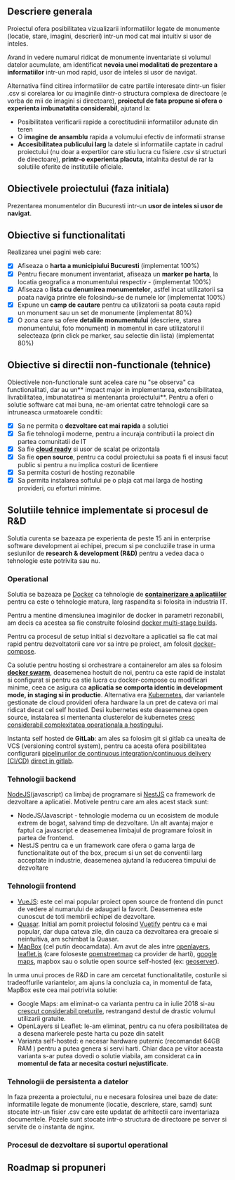 
## Descriere generala
Proiectul ofera posibilitatea vizualizarii informatiilor legate de monumente (locatie, stare, imagini, descrieri) intr-un mod cat mai intuitiv si usor de inteles. 

Avand in vedere numarul ridicat de monumente inventariate si volumul datelor acumulate, am identificat **nevoia unei modalitati de prezentare a informatiilor** intr-un mod rapid, usor de inteles si usor de navigat. 

Alternativa fiind citirea informatiilor de catre partile interesate dintr-un fisier .csv si corelarea lor cu imaginile dintr-o structura complexa de directoare (e vorba de mii de imagini si directoare), **proiectul de fata propune si ofera o experienta imbunatatita considerabil**, ajutand la:
* Posibilitatea verificarii rapide a corectitudinii informatiilor adunate din teren
* O **imagine de ansamblu** rapida a volumului efectiv de informatii stranse
* **Accesibilitatea publicului larg** la datele si informatiile captate in cadrul proiectului (nu doar a expertilor care stiu lucra cu fisiere .csv si structuri de directoare), **printr-o experienta placuta**, intalnita destul de rar la solutiile oferite de institutiile oficiale.

  
## Obiectivele proiectului (faza initiala)
Prezentarea monumentelor din Bucuresti intr-un **usor de inteles si usor de navigat**.


## Obiective si functionalitati
Realizarea unei pagini web care:
- [x] Afiseaza o **harta a municipiului Bucuresti** (implementat 100%)
- [x] Pentru fiecare monument inventariat, afiseaza un **marker pe harta**, la locatia geografica a monumentului respectiv - (implementat 100%)
- [x] Afiseaza o **lista cu denumirea monumentelor**, astfel incat utilizatorii sa poata naviga printre ele folosindu-se de numele lor (implementat 100%)
- [X] Expune un **camp de cautare** pentru ca utilizatorii sa poata cauta rapid un monument sau un set de monumente (implementat 80%)
- [x] O zona care sa ofere **detaliile monumentului** (descriere, starea monumentului, foto monument) in momentul in care utilizatorul il selecteaza (prin click pe marker, sau selectie din lista) (implementat 80%)

## Obiective si directii non-functionale (tehnice)
Obiectivele non-functionale sunt acelea care nu "se observa" ca functionalitati, dar au un** impact major in implementarea, extensibilitatea, livrabilitatea, imbunatatirea si mentenanta proiectului**. 
Pentru a oferi o solutie software cat mai buna, ne-am orientat catre tehnologii care sa intruneasca urmatoarele conditii:
- [x] Sa ne permita o **dezvoltare cat mai rapida** a solutiei
- [x] Sa fie tehnologii moderne, pentru a incuraja contributii la proiect din partea comunitatii de IT
- [x] Sa fie **[cloud ready](https://blog.luminanetworks.com/what-does-cloud-ready-mean)** si usor de scalat pe orizontala
- [x] Sa fie **open source**, pentru ca codul proiectului sa poata fi el insusi facut public si pentru a nu implica costuri de licentiere
- [x] Sa permita costuri de hosting rezonabile
- [x] Sa permita instalarea softului pe o plaja cat mai larga de hosting provideri, cu eforturi minime.

## Solutiile tehnice implementate si procesul de R&D
Solutia curenta se bazeaza pe experienta de peste 15 ani in enterprise software development ai echipei, precum si pe concluziile trase in urma sesiunilor de **research & development (R&D)** pentru a vedea daca o tehnologie este potrivita sau nu.

### Operational
Solutia se bazeaza pe [Docker](https://www.docker.com/) ca tehnologie de **[containerizare a aplicatiilor](https://www.parkmycloud.com/blog/application-containerization/)** pentru ca este o tehnologie matura, larg raspandita si folosita in industria IT.

Pentru a mentine dimensiunea imaginilor de docker in parametri rezonabili, am decis ca acestea sa fie construite folosind [docker multi-stage builds](https://medium.com/capital-one-tech/multi-stage-builds-and-dockerfile-b5866d9e2f84).

Pentru ca procesul de setup initial si dezvoltare a aplicatiei sa fie cat mai rapid pentru dezvoltatorii care vor sa intre pe proiect, am folosit [docker-compose](https://gabrieltanner.org/blog/docker-compose).

Ca solutie pentru hosting si orchestrare a containerelor am ales sa folosim **[docker swarm](https://docs.docker.com/engine/swarm/)**, deasemenea hostuit de noi, pentru ca este rapid de instalat si configurat si pentru ca stie lucra cu docker-compose cu modificari minime, ceea ce asigura ca **aplicatia se comporta identic in development mode, in staging si in productie**. Alternativa era [Kubernetes](https://kubernetes.io/), dar variantele gestionate de cloud provideri ofera hardware la un pret de cateva ori mai ridicat decat cel self hosted. Desi kubernetes este deasemenea open source, instalarea si mentenanta clusterelor de kubernetes [cresc considerabil complexitatea operationala a hostingului](https://gist.github.com/jonathan-kosgei/dac620fed9d9aeec35050bcc0a146647).

Instanta self hosted de **GitLab**: am ales sa folosim git si gitlab ca unealta de VCS (versioning control system), pentru ca acesta ofera posibilitatea configurarii [pipelinurilor de continuous integration/continuous delivery (CI/CD)](https://semaphoreci.com/blog/cicd-pipeline) [direct in gitlab](https://docs.gitlab.com/ee/ci/).

### Tehnologii backend

[NodeJS](https://nodejs.org/en/)(javascript) ca limbaj de programare si [NestJS](https://nestjs.com/) ca framework de dezvoltare a aplicatiei. Motivele pentru care am ales acest stack sunt:
- NodeJS/Javascript - tehnologie moderna cu un ecosistem de module extrem de bogat, salvand timp de dezvoltare. Un alt avantaj major e faptul ca javascript e deasemenea limbajul de programare folosit in partea de frontend.
- NestJS pentru ca e un framework care ofera o gama larga de functionalitate out of the box, precum si un set de conventii larg acceptate in industrie, deasemenea ajutand la reducerea timpului de dezvoltare

### Tehnologii frontend
- [VueJS](https://vuejs.org/): este cel mai popular proiect open source de frontend din punct de vedere al numarului de adaugari la favorit. Deasemenea este cunoscut de toti membrii echipei de dezvoltare.
- [Quasar](https://quasar.dev/). Initial am pornit proiectul folosind [Vuetify](https://vuetifyjs.com/en/) pentru ca e mai popular, dar dupa cateva zile, din cauza ca dezvoltarea era greoaie si neintuitiva, am schimbat la Quasar.
- [MapBox](https://www.mapbox.com/) (cel putin deocamdata). Am avut de ales intre [openlayers](https://openlayers.org/), [leaflet.js](https://leafletjs.com/) (care foloseste [openstreetmap](https://www.openstreetmap.org/) ca provider de harti), [google maps](https://developers.google.com/maps/documentation), mapbox sau o solutie open source self-hosted (ex: [geoserver](http://geoserver.org/)). 

In urma unui proces de R&D in care am cercetat functionalitatile, costurile si tradeoffurile variantelor, am ajuns la concluzia ca, in momentul de fata, MapBox este cea mai potrivita solutie:
- Google Maps: am eliminat-o ca varianta pentru ca in iulie 2018 si-au [crescut considerabil preturile](https://geoawesomeness.com/developers-up-in-arms-over-google-maps-api-insane-price-hike/), restrangand destul de drastic volumul utilizarii gratuite.
- OpenLayers si Leaflet: le-am eliminat, pentru ca nu ofera posibilitatea de a desena markerele peste harta cu poze din satelit
- Varianta self-hosted: e necesar hardware puternic (recomandat 64GB RAM ) pentru a putea genera si servi harti. Chiar daca pe viitor aceasta varianta s-ar putea dovedi o solutie viabila, am considerat ca **in momentul de fata ar necesita costuri nejustificate**.

### Tehnologii de persistenta a datelor
In faza prezenta a proiectului, nu e necesara folosirea unei baze de date: informatiile legate de monumente (locatie, descriere, stare, samd) sunt stocate intr-un fisier .csv care este updatat de arhitectii care inventariaza documentele. Pozele sunt stocate intr-o structura de directoare pe server si servite de o instanta de nginx.

### Procesul de dezvoltare si suportul operational

## Roadmap si propuneri